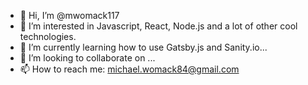 - 👋 Hi, I’m @mwomack117
- 👀 I’m interested in Javascript, React, Node.js and a lot of other cool technologies.
- 🌱 I’m currently learning how to use Gatsby.js and Sanity.io...
- 💞️ I’m looking to collaborate on ...
- 📫 How to reach me: michael.womack84@gmail.com 

<!---
mwomack117/mwomack117 is a ✨ special ✨ repository because its `README.md` (this file) appears on your GitHub profile.
You can click the Preview link to take a look at your changes.
--->
